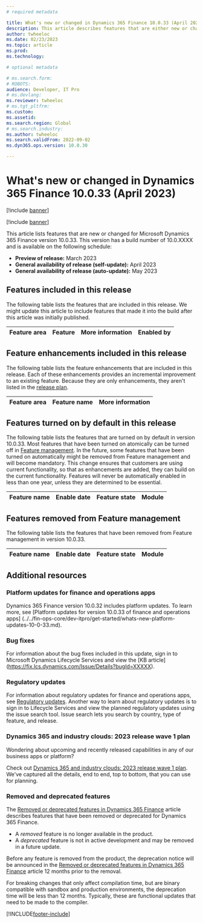 ```yaml
---
# required metadata

title: What's new or changed in Dynamics 365 Finance 10.0.33 (April 2023)
description: This article describes features that are either new or changed in the Microsoft Dynamics 365 Finance version 10.0.33 preview release.
author: twheeloc
ms.date: 02/23/2023
ms.topic: article
ms.prod: 
ms.technology: 

# optional metadata

# ms.search.form: 
# ROBOTS: 
audience: Developer, IT Pro
# ms.devlang: 
ms.reviewer: twheeloc
# ms.tgt_pltfrm: 
ms.custom: 
ms.assetid: 
ms.search.region: Global
# ms.search.industry: 
ms.author: twheeloc
ms.search.validFrom: 2022-09-02
ms.dyn365.ops.version: 10.0.30

---
```


# What's new or changed in Dynamics 365 Finance 10.0.33 (April 2023)

[!include [banner](../includes/banner.md)]

[!include [banner](../includes/preview-banner.md)]

This article lists features that are new or changed for Microsoft Dynamics 365 Finance version 10.0.33. This version has a build number of 10.0.XXXX and is available 
on the following schedule:

- **Preview of release:** March 2023
- **General availability of release (self-update):** April 2023
- **General availability of release (auto-update):** May 2023

## Features included in this release

The following table lists the features that are included in this release. We might update this article to include features that made it into the build after this 
article was initially published.

| Feature area | Feature | More information | Enabled by |
|--------------|---------|------------------|------------|


## Feature enhancements included in this release

The following table lists the feature enhancements that are included in this release. Each of these enhancements provides an incremental improvement to an existing 
feature. Because they are only enhancements, they aren't listed in the [release plan](/dynamics365-release-plan/2022wave1/finance-operations/dynamics365-finance).

| Feature area | Feature name | More information |
|--------------|--------------|------------------|

## Features turned on by default in this release

The following table lists the features that are turned on by default in version 10.0.33. Most features that have been turned on atomically can be turned off in 
[Feature management](../../fin-ops-core/fin-ops/get-started/feature-management/feature-management-overview.md). In the future, some features that have been turned on 
automatically might be removed from Feature management and will become mandatory. This change ensures that customers are using current functionality, so that as 
enhancements are added, they can build on the current functionality. Features will never be automatically enabled in less than one year, unless they are determined to 
be essential.

| Feature name | Enable date | Feature state | Module |
|--------------|-------------|---------------|--------|



## Features removed from Feature management

The following table lists the features that have been removed from Feature management in version 10.0.33.

| Feature name | Enable date | Feature state | Module |
|--------------|-------------|---------------|--------|


## Additional resources

### Platform updates for finance and operations apps

Dynamics 365 Finance version 10.0.32 includes platform updates. To learn more, see [Platform updates for version 10.0.33 of finance and operations apps]
(../../fin-ops-core/dev-itpro/get-started/whats-new-platform-updates-10-0-33.md).

### Bug fixes

For information about the bug fixes included in this update, sign in to Microsoft Dynamics Lifecycle Services and view the [KB article]
(https://fix.lcs.dynamics.com/Issue/Details?bugId=XXXXX).

### Regulatory updates

For information about regulatory updates for finance and operations apps, see [Regulatory updates](../localizations/regulatory-updates.md). Another way to learn about 
regulatory updates is to sign in to Lifecycle Services and view the planned regulatory updates using the issue search tool. Issue search lets you search by country, 
type of feature, and release.

### Dynamics 365 and industry clouds: 2023 release wave 1 plan

Wondering about upcoming and recently released capabilities in any of our business apps or platform?

Check out [Dynamics 365 and industry clouds: 2023 release wave 1 plan](/dynamics365-release-plan/2022wave2/finance-operations/dynamics365-finance). We've captured all
the details, end to end, top to bottom, that you can use for planning.

### Removed and deprecated features

The [Removed or deprecated features in Dynamics 365 Finance](removed-deprecated-features-finance.md) article describes features that have been removed or deprecated for
Dynamics 365 Finance.

- A *removed* feature is no longer available in the product.
- A *deprecated* feature is not in active development and may be removed in a future update.

Before any feature is removed from the product, the deprecation notice will be announced in the [Removed or deprecated features in Dynamics 365 Finance](removed-deprecated-features-finance.md) article 12 months prior to the removal.

For breaking changes that only affect compilation time, but are binary compatible with sandbox and production environments, the deprecation time will be less than 12 
months. Typically, these are functional updates that need to be made to the compiler.

[!INCLUDE[footer-include](../../includes/footer-banner.md)]

